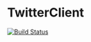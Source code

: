 # TwitterClient

[![Build Status](https://travis-ci.org/Niyaz97/TwitterClient.svg?branch=master)](https://travis-ci.org/Niyaz97/TwitterClient)
